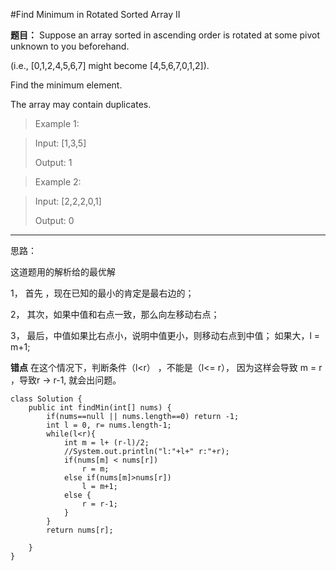#Find Minimum in Rotated Sorted Array II

**题目：**
Suppose an array sorted in ascending order is rotated at some pivot unknown to you beforehand.

(i.e.,  [0,1,2,4,5,6,7] might become  [4,5,6,7,0,1,2]).

Find the minimum element.

The array may contain duplicates.

>Example 1:

>Input: [1,3,5]
>
>Output: 1

>Example 2:

>Input: [2,2,2,0,1]
>
>Output: 0
>

***

思路：

这道题用的解析给的最优解

1， 首先 ，现在已知的最小的肯定是最右边的；

2， 其次，如果中值和右点一致，那么向左移动右点；

3， 最后，中值如果比右点小，说明中值更小，则移动右点到中值； 如果大，l = m+1;

**错点**
在这个情况下，判断条件（l<r） ，不能是（l<= r）， 因为这样会导致 m = r ，导致r -> r-1, 就会出问题。

~~~
class Solution {
    public int findMin(int[] nums) {
        if(nums==null || nums.length==0) return -1;
        int l = 0, r= nums.length-1;
        while(l<r){
            int m = l+ (r-l)/2;
            //System.out.println("l:"+l+" r:"+r);
            if(nums[m] < nums[r])
                r = m;
            else if(nums[m]>nums[r])
                l = m+1;
            else {
                r = r-1;
            }
        }
        return nums[r];
        
    }
}
~~~
